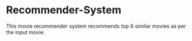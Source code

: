 # Recommender-System
This movie recommender system recommends top 6 similar movies as per the input movie.
